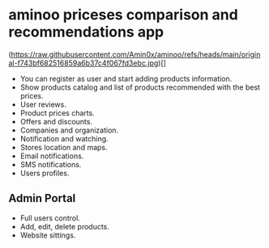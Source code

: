 # aminoo priceses comparison and recommendations app

(https://raw.githubusercontent.com/Amin0x/aminoo/refs/heads/main/original-f743bf682516859a6b37c4f067fd3ebc.jpg)[]

* You can register as user and start adding products information.
* Show products catalog and list of products recommended with the best prices.
* User reviews.
* Product prices charts.
* Offers and discounts.
* Companies and organization.
* Notification and watching.
* Stores location and maps.
* Email notifications.
* SMS notifications.
* Users profiles.


## Admin Portal 
* Full users control.
* Add, edit, delete products.
* Website sittings.
